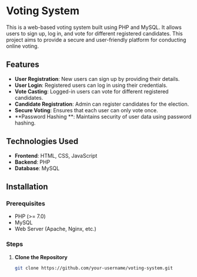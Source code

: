# Voting System

This is a web-based voting system built using PHP and MySQL. It allows users to sign up, log in, and vote for different registered candidates. This project aims to provide a secure and user-friendly platform for conducting online voting.

## Features

- **User Registration**: New users can sign up by providing their details.
- **User Login**: Registered users can log in using their credentials.
- **Vote Casting**: Logged-in users can vote for different registered candidates.
- **Candidate Registration**: Admin can register candidates for the election.
- **Secure Voting**: Ensures that each user can only vote once.
-  **Password Hashing **: Maintains security of user data using password hashing.

## Technologies Used

- **Frontend**: HTML, CSS, JavaScript
- **Backend**: PHP
- **Database**: MySQL

## Installation

### Prerequisites

- PHP (>= 7.0)
- MySQL
- Web Server (Apache, Nginx, etc.)

### Steps

1. **Clone the Repository**

   ```sh
   git clone https://github.com/your-username/voting-system.git
